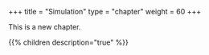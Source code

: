 +++
title = "Simulation"
type = "chapter"
weight = 60
+++

This is a new chapter.

{{% children description="true" %}}


